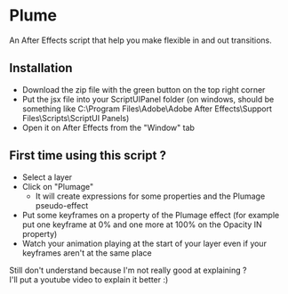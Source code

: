 # Plume
An After Effects script that help you make flexible in and out transitions.

## Installation
* Download the zip file with the green button on the top right corner
* Put the jsx file into your ScriptUIPanel folder (on windows, should be something like C:\Program Files\Adobe\Adobe After Effects\Support Files\Scripts\ScriptUI Panels)
* Open it on After Effects from the "Window" tab

## First time using this script ?
* Select a layer
* Click on "Plumage"
  * It will create expressions for some properties and the Plumage pseudo-effect
* Put some keyframes on a property of the Plumage effect (for example put one keyframe at 0% and one more at 100% on the Opacity IN property)
* Watch your animation playing at the start of your layer even if your keyframes aren't at the same place

Still don't understand because I'm not really good at explaining ?  
I'll put a youtube video to explain it better :)
